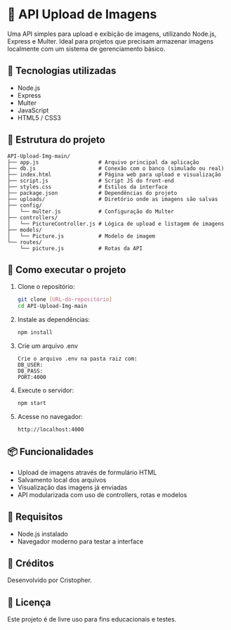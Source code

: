 # 📸 API Upload de Imagens

Uma API simples para upload e exibição de imagens, utilizando Node.js, Express e Multer. Ideal para projetos que precisam armazenar imagens localmente com um sistema de gerenciamento básico.

## 🚀 Tecnologias utilizadas

- Node.js
- Express
- Multer
- JavaScript
- HTML5 / CSS3

## 📁 Estrutura do projeto

```
API-Upload-Img-main/
├── app.js                   # Arquivo principal da aplicação
├── db.js                    # Conexão com o banco (simulado ou real)
├── index.html               # Página web para upload e visualização
├── script.js                # Script JS do front-end
├── styles.css               # Estilos da interface
├── package.json             # Dependências do projeto
├── uploads/                 # Diretório onde as imagens são salvas
├── config/
│   └── multer.js            # Configuração do Multer
├── controllers/
│   └── PictureController.js # Lógica de upload e listagem de imagens
├── models/
│   └── Picture.js           # Modelo de imagem
└── routes/
    └── picture.js           # Rotas da API
```

## 🔧 Como executar o projeto

1. Clone o repositório:
   ```bash
   git clone [URL-do-repositório]
   cd API-Upload-Img-main
   ```

2. Instale as dependências:
   ```bash
   npm install
   ```

3. Crie um arquivo .env
    ```
    Crie o arquivo .env na pasta raiz com:
    DB_USER:
    DB_PASS:
    PORT:4000

4. Execute o servidor:
   ```bash
   npm start
   ```

5. Acesse no navegador:
   ```
   http://localhost:4000
   ```

## 📦 Funcionalidades

- Upload de imagens através de formulário HTML
- Salvamento local dos arquivos
- Visualização das imagens já enviadas
- API modularizada com uso de controllers, rotas e modelos

## 📌 Requisitos

- Node.js instalado
- Navegador moderno para testar a interface

## 👥 Créditos

Desenvolvido por Cristopher.

## 📄 Licença

Este projeto é de livre uso para fins educacionais e testes.
